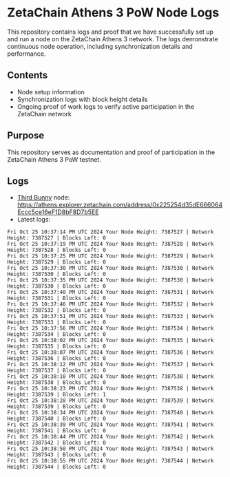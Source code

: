# ZetaChain Athens 3 PoW Node Logs
This repository contains logs and proof that we have successfully set up and run a node on the ZetaChain Athens 3 network. The logs demonstrate continuous node operation, including synchronization details and performance.

## Contents
- Node setup information
- Synchronization logs with block height details
- Ongoing proof of work logs to verify active participation in the ZetaChain network

## Purpose
This repository serves as documentation and proof of participation in the ZetaChain Athens 3 PoW testnet.

## Logs

- [Third Bunny](https://thirdbunny.xyz/) node: https://athens.explorer.zetachain.com/address/0x225254d35dE666064Eccc5ce16eF1D8bF8D7b5EE
- Latest logs:
```
Fri Oct 25 10:37:14 PM UTC 2024 Your Node Height: 7387527 | Network Height: 7387527 | Blocks Left: 0
Fri Oct 25 10:37:19 PM UTC 2024 Your Node Height: 7387528 | Network Height: 7387528 | Blocks Left: 0
Fri Oct 25 10:37:25 PM UTC 2024 Your Node Height: 7387529 | Network Height: 7387529 | Blocks Left: 0
Fri Oct 25 10:37:30 PM UTC 2024 Your Node Height: 7387530 | Network Height: 7387530 | Blocks Left: 0
Fri Oct 25 10:37:35 PM UTC 2024 Your Node Height: 7387530 | Network Height: 7387530 | Blocks Left: 0
Fri Oct 25 10:37:40 PM UTC 2024 Your Node Height: 7387531 | Network Height: 7387531 | Blocks Left: 0
Fri Oct 25 10:37:46 PM UTC 2024 Your Node Height: 7387532 | Network Height: 7387532 | Blocks Left: 0
Fri Oct 25 10:37:51 PM UTC 2024 Your Node Height: 7387533 | Network Height: 7387533 | Blocks Left: 0
Fri Oct 25 10:37:56 PM UTC 2024 Your Node Height: 7387534 | Network Height: 7387534 | Blocks Left: 0
Fri Oct 25 10:38:02 PM UTC 2024 Your Node Height: 7387535 | Network Height: 7387535 | Blocks Left: 0
Fri Oct 25 10:38:07 PM UTC 2024 Your Node Height: 7387536 | Network Height: 7387536 | Blocks Left: 0
Fri Oct 25 10:38:12 PM UTC 2024 Your Node Height: 7387537 | Network Height: 7387537 | Blocks Left: 0
Fri Oct 25 10:38:18 PM UTC 2024 Your Node Height: 7387538 | Network Height: 7387538 | Blocks Left: 0
Fri Oct 25 10:38:23 PM UTC 2024 Your Node Height: 7387538 | Network Height: 7387539 | Blocks Left: 1
Fri Oct 25 10:38:28 PM UTC 2024 Your Node Height: 7387539 | Network Height: 7387539 | Blocks Left: 0
Fri Oct 25 10:38:34 PM UTC 2024 Your Node Height: 7387540 | Network Height: 7387540 | Blocks Left: 0
Fri Oct 25 10:38:39 PM UTC 2024 Your Node Height: 7387541 | Network Height: 7387541 | Blocks Left: 0
Fri Oct 25 10:38:44 PM UTC 2024 Your Node Height: 7387542 | Network Height: 7387542 | Blocks Left: 0
Fri Oct 25 10:38:50 PM UTC 2024 Your Node Height: 7387543 | Network Height: 7387543 | Blocks Left: 0
Fri Oct 25 10:38:55 PM UTC 2024 Your Node Height: 7387544 | Network Height: 7387544 | Blocks Left: 0
```
